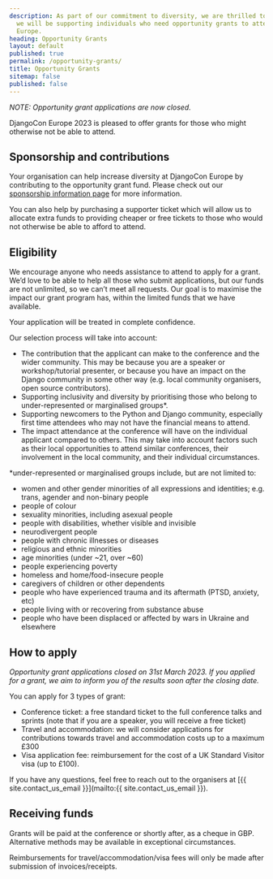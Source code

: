 ```yaml
---
description: As part of our commitment to diversity, we are thrilled to announce that
  we will be supporting individuals who need opportunity grants to attend DjangoCon
  Europe.
heading: Opportunity Grants
layout: default
published: true
permalink: /opportunity-grants/
title: Opportunity Grants
sitemap: false
published: false
---
```


*NOTE: Opportunity grant applications are now closed.*


DjangoCon Europe 2023 is pleased to offer grants for those who might otherwise not be able to attend.

## Sponsorship and contributions
Your organisation can help increase diversity at DjangoCon Europe by contributing to the opportunity grant fund. Please check out our [sponsorship information page](/sponsors/information/) for more information.

You can also help by purchasing a supporter ticket which will allow us to allocate extra funds to providing cheaper or free tickets to those who would not otherwise be able to afford to attend.

## Eligibility

We encourage anyone who needs assistance to attend to apply for a grant.  We’d love to be able to help all those who submit applications, but our funds are not unlimited, so we can’t meet all requests. Our goal is to maximise the impact our grant program has, within the limited funds that we have available.

Your application will be treated in complete confidence.

Our selection process will take into account:

- The contribution that the applicant can make to the conference and the wider community.  This may be because you are a speaker or workshop/tutorial presenter, or because you have an impact on the Django community in some other way (e.g. local community organisers, open source contributors).
- Supporting inclusivity and diversity by prioritising those who belong to under-represented or marginalised groups*.
- Supporting newcomers to the Python and Django community, especially first time attendees who may not have the financial means to attend.
- The impact attendance at the conference will have on the individual applicant compared to others.  This may take into account factors such as their local opportunities to attend similar conferences, their involvement in the local community, and their individual circumstances.


*under-represented or marginalised groups  include, but are not limited to:
- women and other gender minorities of all expressions and identities; e.g. trans, agender and non-binary people
- people of colour
- sexuality minorities, including asexual people
- people with disabilities, whether visible and invisible
- neurodivergent people
- people with chronic illnesses or diseases
- religious and ethnic minorities
- age minorities (under ~21, over ~60)
- people experiencing poverty
- homeless and home/food-insecure people
- caregivers of children or other dependents
- people who have experienced trauma and its aftermath (PTSD, anxiety, etc)
- people living with or recovering from substance abuse
- people who have been displaced or affected by wars in Ukraine and elsewhere


## How to apply

*Opportunity grant applications closed on 31st March 2023. If you applied for a grant, we aim to inform you of the results soon after the closing date.*


You can apply for 3 types of grant:

- Conference ticket: a free standard ticket to the full conference talks and sprints (note that if you are a speaker, you will receive a free ticket)
- Travel and accommodation: we will consider applications for contributions towards travel and accommodation costs up to a maximum £300
- Visa application fee: reimbursement for the cost of a UK Standard Visitor visa (up to £100).

If you have any questions, feel free to reach out to the organisers at [{{ site.contact_us_email }}](mailto:{{ site.contact_us_email }}).

## Receiving funds
Grants will be paid at the conference or shortly after, as a cheque in GBP.  Alternative methods may be available in exceptional circumstances.

Reimbursements for travel/accommodation/visa fees will only be made after submission of invoices/receipts.
